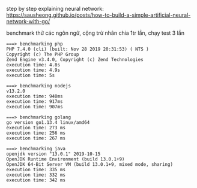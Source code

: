 step by step explaining neural network: https://sausheong.github.io/posts/how-to-build-a-simple-artificial-neural-network-with-go/


benchmark thử các ngôn ngữ, cộng trừ nhân chia 1tr lần, chạy test 3 lần

```
===> benchmarking php
PHP 7.4.0 (cli) (built: Nov 28 2019 20:31:53) ( NTS )
Copyright (c) The PHP Group
Zend Engine v3.4.0, Copyright (c) Zend Technologies
execution time: 4.8s
execution time: 4.9s
execution time: 5s

===> benchmarking nodejs
v13.2.0
execution time: 940ms
execution time: 917ms
execution time: 907ms

===> benchmarking golang
go version go1.13.4 linux/amd64
execution time: 273 ms
execution time: 256 ms
execution time: 267 ms

===> benchmarking java
openjdk version "13.0.1" 2019-10-15
OpenJDK Runtime Environment (build 13.0.1+9)
OpenJDK 64-Bit Server VM (build 13.0.1+9, mixed mode, sharing)
execution time: 335 ms
execution time: 332 ms
execution time: 342 ms
```
